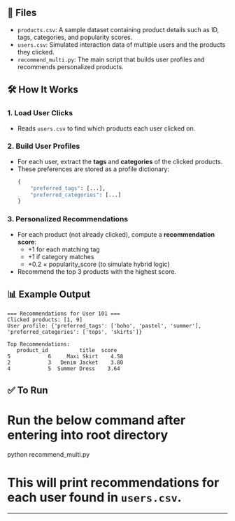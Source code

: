 


## 📁 Files

- `products.csv`: A sample dataset containing product details such as ID, tags, categories, and popularity scores.
- `users.csv`: Simulated interaction data of multiple users and the products they clicked.
- `recommend_multi.py`: The main script that builds user profiles and recommends personalized products.

## 🛠️ How It Works

### 1. Load User Clicks
- Reads `users.csv` to find which products each user clicked on.

### 2. Build User Profiles
- For each user, extract the **tags** and **categories** of the clicked products.
- These preferences are stored as a profile dictionary:
  ```python
  {
      "preferred_tags": [...],
      "preferred_categories": [...]
  }
  ```

### 3. Personalized Recommendations
- For each product (not already clicked), compute a **recommendation score**:
  - +1 for each matching tag
  - +1 if category matches
  - +0.2 × popularity_score (to simulate hybrid logic)
- Recommend the top 3 products with the highest score.

## 📊 Example Output

```text
=== Recommendations for User 101 ===
Clicked products: [1, 9]
User profile: {'preferred_tags': ['boho', 'pastel', 'summer'], 'preferred_categories': ['tops', 'skirts']}

Top Recommendations:
   product_id          title  score
5            6     Maxi Skirt    4.58
2            3   Denim Jacket    3.80
4            5  Summer Dress    3.64
```

## ✅ To Run

# Run the below command after entering into root directory

python recommend_multi.py


# This will print recommendations for each user found in `users.csv`.

---


